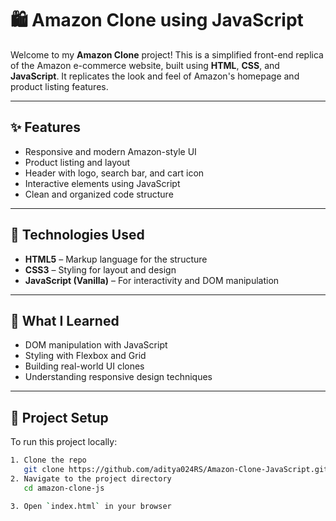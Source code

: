 # 🛍️ Amazon Clone using JavaScript

Welcome to my **Amazon Clone** project! This is a simplified front-end replica of the Amazon e-commerce website, built using **HTML**, **CSS**, and **JavaScript**. It replicates the look and feel of Amazon's homepage and product listing features.

---

## ✨ Features

- Responsive and modern Amazon-style UI
- Product listing and layout
- Header with logo, search bar, and cart icon
- Interactive elements using JavaScript
- Clean and organized code structure

---

## 🚀 Technologies Used

- **HTML5** – Markup language for the structure
- **CSS3** – Styling for layout and design
- **JavaScript (Vanilla)** – For interactivity and DOM manipulation

---

## 🧠 What I Learned

- DOM manipulation with JavaScript
- Styling with Flexbox and Grid
- Building real-world UI clones
- Understanding responsive design techniques

---

## 📂 Project Setup

To run this project locally:

```bash
1. Clone the repo
   git clone https://github.com/aditya024RS/Amazon-Clone-JavaScript.git
2. Navigate to the project directory
   cd amazon-clone-js

3. Open `index.html` in your browser
